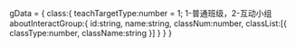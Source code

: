 gData = {
    class:{
        teachTargetType:number = 1; 1-普通班级，2-互动小组
        aboutInteractGroup:{
            id:string,
            name:string,
            classNum:number,
            classList:[{
                classType:number,
                className:string
            }]
        }
    }
}